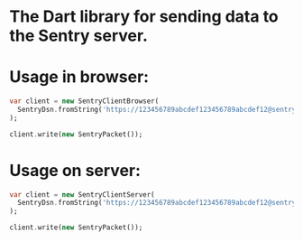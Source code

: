 # The Dart library for sending data to the Sentry server.

# Usage in browser:
```dart
var client = new SentryClientBrowser(
  SentryDsn.fromString('https://123456789abcdef123456789abcdef12@sentry.local/1')
);

client.write(new SentryPacket());
```

# Usage on server:
```dart
var client = new SentryClientServer(
  SentryDsn.fromString('https://123456789abcdef123456789abcdef12@sentry.local/1')
);

client.write(new SentryPacket());
```
